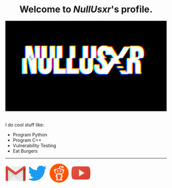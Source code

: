 <!DOCTYPE html>
<html>
  <body>
    <center><h1>Welcome to <I>NullUsxr</I>'s profile.</h1>
	<img src="https://raw.githubusercontent.com/NullUsxr/NullUsxr/main/NullUsxr_Glitch_gif.gif" alt="NullUsxr"></center>
    <br>
    <p font-family="Terminal";>I do cool stuff like: </p>
    <ul>
      <li>Program Python</li>
      <li>Program C++</li>
      <li>Vulnerability Testing</li>
      <li>Eat Burgers</li>
    </ul>
    <hr>
    <a href="mailto://nullusxr@tuta.io" target="_blank" rel="noopener noreferrer"><img src="https://raw.githubusercontent.com/NullUsxr/NullUsxr/main/64x64/gmail_64x64.png" alt="Mail"></a>
    <a href="https://www.twitter.com/NullUsxr" target="_blank" rel="noopener noreferrer"><img src="https://raw.githubusercontent.com/NullUsxr/NullUsxr/main/64x64/twitter_64x64.png" alt="Twitter"></a>
    <a href="https://www.reddit.com/user/NulledUsxr" target="_blank" rel="noopener noreferrer"><img src="https://raw.githubusercontent.com/NullUsxr/NullUsxr/main/64x64/reddit_64x64.png" alt="Reddit"></a>
    <a href="https://www.youtube.com/channel/UC1h77PVFe-kVs13DWx6-h3w" target="_blank" rel="noopener noreferrer"><img src="https://raw.githubusercontent.com/NullUsxr/NullUsxr/main/64x64/youtube_64x64.png" alt="YouTube"></a>
  </body>
</html>
